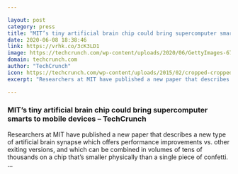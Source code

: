```yaml
---

layout: post
category: press
title: "MIT’s tiny artificial brain chip could bring supercomputer smarts to mobile devices"
date: 2020-06-08 18:38:46
link: https://vrhk.co/3cK3LD1
image: https://techcrunch.com/wp-content/uploads/2020/06/GettyImages-675469672.jpg?w=600
domain: techcrunch.com
author: "TechCrunch"
icon: https://techcrunch.com/wp-content/uploads/2015/02/cropped-cropped-favicon-gradient.png?w=180
excerpt: "Researchers at MIT have published a new paper that describes a new type of artificial brain synapse which offers performance improvements vs. other exiting versions, and which can be combined in volumes of tens of thousands on a chip that’s smaller physically than a single piece of confetti. …"

---
```


### MIT’s tiny artificial brain chip could bring supercomputer smarts to mobile devices – TechCrunch

Researchers at MIT have published a new paper that describes a new type of artificial brain synapse which offers performance improvements vs. other exiting versions, and which can be combined in volumes of tens of thousands on a chip that’s smaller physically than a single piece of confetti. …